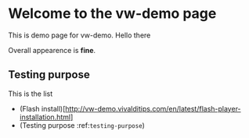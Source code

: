 Welcome to the vw-demo page
==========================

This is demo page for vw-demo. Hello there

Overall appearence is **fine**.

Testing purpose
----------------

This is the list

* (Flash install)[http://vw-demo.vivalditips.com/en/latest/flash-player-installation.html]
* (Testing purpose :ref:`testing-purpose`)
